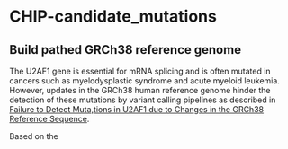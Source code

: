 # CHIP-candidate_mutations
## Build pathed GRCh38 reference genome
The U2AF1 gene is essential for mRNA splicing and is often mutated in cancers such as myelodysplastic syndrome and acute myeloid leukemia. However, updates in the GRCh38 human reference genome hinder the detection of these mutations by variant calling pipelines as described in [Failure to Detect Muta,tions in U2AF1 due to Changes in the GRCh38 Reference Sequence](https://doi.org/10.1016/j.jmoldx.2021.10.013).

Based on the 
